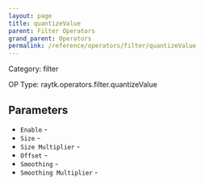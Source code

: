 ```yaml
---
layout: page
title: quantizeValue
parent: Filter Operators
grand_parent: Operators
permalink: /reference/operators/filter/quantizeValue
---
```


Category: filter

OP Type: raytk.operators.filter.quantizeValue

## Parameters

* `Enable` - 
* `Size` - 
* `Size Multiplier` - 
* `Offset` - 
* `Smoothing` - 
* `Smoothing Multiplier` -
